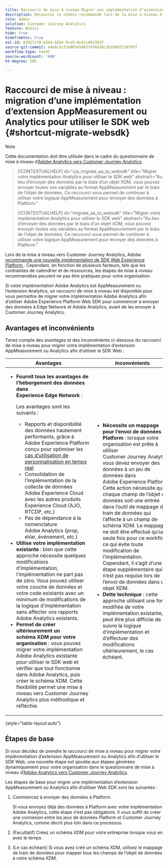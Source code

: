 ```yaml
---
title: Raccourci de mise à niveau Migrer une implémentation d’extension AppMeasurement ou Analytics pour utiliser le SDK Web
description: Découvrez le chemin recommandé lors de la mise à niveau d’Adobe Analytics vers Customer Journey Analytics
role: Admin
solution: Customer Journey Analytics
feature: Basics
hide: true
hidefromtoc: true
exl-id: 83927cf0-b3b4-42b4-9ca5-0c81c091383f
source-git-commit: e4e0c3cf2e865454837df6626c3b1b09f119f07f
workflow-type: tm+mt
source-wordcount: '690'
ht-degree: 58%

---
```


# Raccourci de mise à niveau : migration d’une implémentation d’extension AppMeasurement ou Analytics pour utiliser le SDK web {#shortcut-migrate-websdk}

>[!NOTE]
>
>Cette documentation doit être utilisée dans le cadre du questionnaire de mise à niveau d’[Adobe Analytics vers Customer Journey Analytics](https://gigazelle.github.io/cja-ttv/).

<!-- markdownlint-disable MD034 -->

>[!CONTEXTUALHELP]
>id="cja_migrate_aa_to_websdk"
>title="Migrer votre implémentation Analytics pour utiliser le SDK web"
>abstract="Au lieu d’envoyer des données par le biais d’un objet XDM, vous pouvez envoyer toutes vos variables au format AppMeasurement par le biais de l’objet de données. Ce raccourci vous permet de continuer à utiliser votre logique AppMeasurement pour envoyer des données à Platform."

<!-- markdownlint-enable MD034 -->

<!-- markdownlint-disable MD034 -->

>[!CONTEXTUALHELP]
>id="migrate_aa_to_websdk"
>title="Migrer votre implémentation Analytics pour utiliser le SDK web"
>abstract="Au lieu d’envoyer des données par le biais d’un objet XDM, vous pouvez envoyer toutes vos variables au format AppMeasurement par le biais de l’objet de données. Ce raccourci vous permet de continuer à utiliser votre logique AppMeasurement pour envoyer des données à Platform."

<!-- markdownlint-enable MD034 -->

Lors de la mise à niveau vers Customer Journey Analytics, Adobe [recommande une nouvelle implémentation de SDK Web Experience Platform ](/help/getting-started/cja-upgrade/cja-upgrade-recommendations.md). Cependant, en fonction de plusieurs facteurs, tels que les contraintes de calendrier et de ressources, les étapes de mise à niveau recommandées peuvent ne pas être pratiques pour votre organisation.

Si votre implémentation Adobe Analytics est AppMeasurement ou l’extension Analytics, un raccourci de mise à niveau est disponible pour vous permettre de migrer votre implémentation Adobe Analytics afin d’utiliser Adobe Experience Platform Web SDK pour commencer à envoyer des données à Edge Network et Adobe Analytics, avant de les envoyer à Customer Journey Analytics.

## Avantages et inconvénients

Tenez compte des avantages et des inconvénients ci-dessous du raccourci de mise à niveau pour migrer votre implémentation d’extension AppMeasurement ou Analytics afin d’utiliser le SDK Web :

| Avantages | Inconvénients |
|----------|---------|
| <ul><li>**Fournit tous les avantages de l’hébergement des données dans Experience Edge Network** : <p>Les avantages sont les suivants :</p><ul><li>Rapports et disponibilité des données hautement performants, grâce à Adobe Experience Platform conçu pour optimiser les [cas d’utilisation de personnalisation en temps réel](https://experienceleague.adobe.com/docs/experience-platform/destinations/ui/activate/configure-personalization-destinations.html?lang=fr)</li><li>Consolidation de l’implémentation de la collecte de données Adobe Experience Cloud avec les autres produits Experience Cloud (AJO, RTCDP, etc.)</li><li>Pas de dépendance à la nomenclature Adobe Analytics (prop, eVar, événement, etc.)</li></ul><li>**Utilise votre implémentation existante** : bien que cette approche nécessite quelques modifications d’implémentation, l’implémentation ne part pas de zéro. Vous pouvez utiliser votre couche de données et votre code existants avec un minimum de modifications de la logique d’implémentation sans affecter vos rapports Adobe Analytics existants.</li><li>**Permet de créer ultérieurement un schéma XDM pour votre organisation** : vous pouvez migrer votre implémentation Adobe Analytics existante pour utiliser le SDK web et vérifier que tout fonctionne dans Adobe Analytics, puis créer le schéma XDM. Cette flexibilité permet une mise à niveau vers Customer Journey Analytics plus méthodique et réfléchie.</li></ul> | <ul><li>**Nécessite un mappage pour l’envoi de données à Platform** : lorsque votre organisation est prête à utiliser Customer Journey Analytics, vous devez envoyer des données à un jeu de données dans Adobe Experience Platform. Cette action nécessite que chaque champ de l’objet de données soit une entrée dans l’outil de mappage de train de données qui l’affecte à un champ de schéma XDM. Le mappage ne doit être effectué qu’une seule fois pour ce workflow, ce qui évite toute modification de l’implémentation. Cependant, il s’agit d’une étape supplémentaire qui n’est pas requise lors de l’envoi de données dans un objet XDM.</li><li>**Dette technique** : cette approche utilisant une forme modifiée de votre implémentation existante, il peut être plus difficile de suivre la logique d’implémentation et d’effectuer des modifications ultérieurement, le cas échéant. </li></ul> |

{style="table-layout:auto"}

## Étapes de base

Si vous décidez de prendre le raccourci de mise à niveau pour migrer votre implémentation d’extension AppMeasurement ou Analytics afin d’utiliser le SDK Web, une nouvelle étape est ajoutée aux étapes générées dynamiquement pour votre organisation dans le questionnaire de mise à niveau d’[Adobe Analytics vers Customer Journey Analytics](https://gigazelle.github.io/cja-ttv/).

Les étapes de base pour migrer une implémentation d’extension AppMeasurement ou Analytics afin d’utiliser Web SDK sont les suivantes :

1. Commencez à envoyer des données à Platform.

   Si vous envoyez déjà des données à Platform avec votre implémentation Adobe Analytics, cette étape n’est pas obligatoire. Il vous suffit de créer une connexion entre les jeux de données Platform et Customer Journey Analytics, comme décrit plus loin dans ce processus.

1. (Facultatif) Créez un schéma XDM pour votre entreprise lorsque vous en avez le temps.

1. (Le cas échéant) Si vous avez créé un schéma XDM, utilisez le mappage de train de données pour mapper tous les champs de l’objet de données à votre schéma XDM.
